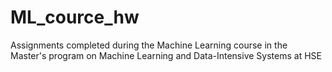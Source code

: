 # ML_cource_hw
 Assignments completed during the Machine Learning course in the Master's program on Machine Learning and Data-Intensive Systems at HSE

